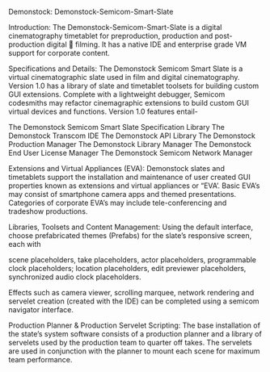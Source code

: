 
Demonstock:
Demonstock-Semicom-Smart-Slate

Introduction:
The Demonstock-Semicom-Smart-Slate is a digital cinematography timetablet for preproduction, production and post-production digital 🎥 filming. It has a native IDE and enterprise grade VM support for corporate content.

Specifications and Details:
The Demonstock Semicom Smart Slate is a virtual cinematographic slate used in film and digital cinematography. Version 1.0 has a library of slate and timetablet toolsets for building custom GUI extensions. Complete with a lightweight debugger, Semicom codesmiths may refactor cinemagraphic extensions to build custom GUI virtual devices and functions. Version 1.0 features entail-

The Demonstock Semicom Smart Slate Specification Library
The Demonstock Transcom IDE
The Demonstock API Library
The Demonstock Production Manager
The Demonstock Library Manager
The Demonstock End User License Manager
The Demonstock Semicom Network Manager

Extensions and Virtual Appliances (EVA):
Demonstock slates and timetablets support the installation and maintenance of user created GUI properties known as extensions and virtual appliances or “EVA’. Basic EVA’s may consist of smartphone camera apps and themed presentations. Categories of corporate EVA’s may include tele-conferencing and tradeshow productions.

Libraries, Toolsets and Content Management:
Using the default interface, choose prefabricated themes (Prefabs) for the slate’s responsive screen, each with 

scene placeholders, 
take placeholders, 
actor placeholders, 
programmable clock placeholders; 
location placeholders, 
edit previewer placeholders, 
synchronized audio clock placeholders.

Effects such as camera viewer, scrolling marquee, network rendering and servelet creation (created with the IDE) can be completed using a semicom navigator interface.

Production Planner & Production Servelet Scripting:
The base installation of the state’s system software consists of a production planner and a library of servelets used by the production team to quarter off takes. The servelets are used in conjunction with the planner to mount each scene for maximum team performance.
